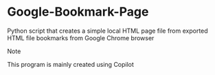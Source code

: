 # Google-Bookmark-Page
Python script that creates a simple local HTML page file from exported HTML file bookmarks from Google Chrome browser


> [!NOTE]
> This program is mainly created using Copilot
